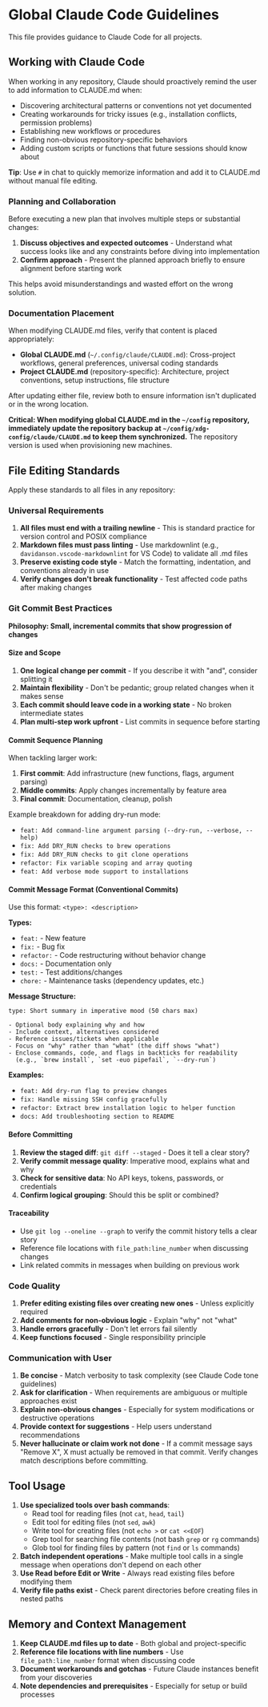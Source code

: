 # Global Claude Code Guidelines

This file provides guidance to Claude Code for all projects.

## Working with Claude Code

When working in any repository, Claude should proactively remind the user to add information to CLAUDE.md when:

- Discovering architectural patterns or conventions not yet documented
- Creating workarounds for tricky issues (e.g., installation conflicts, permission problems)
- Establishing new workflows or procedures
- Finding non-obvious repository-specific behaviors
- Adding custom scripts or functions that future sessions should know about

**Tip**: Use `#` in chat to quickly memorize information and add it to CLAUDE.md without manual file editing.

### Planning and Collaboration

Before executing a new plan that involves multiple steps or substantial changes:

1. **Discuss objectives and expected outcomes** - Understand what success looks like and any constraints before diving into implementation
2. **Confirm approach** - Present the planned approach briefly to ensure alignment before starting work

This helps avoid misunderstandings and wasted effort on the wrong solution.

### Documentation Placement

When modifying CLAUDE.md files, verify that content is placed appropriately:

- **Global CLAUDE.md** (`~/.config/claude/CLAUDE.md`): Cross-project workflows, general preferences, universal coding standards
- **Project CLAUDE.md** (repository-specific): Architecture, project conventions, setup instructions, file structure

After updating either file, review both to ensure information isn't duplicated or in the wrong location.

**Critical: When modifying global CLAUDE.md in the `~/config` repository, immediately update the repository backup at `~/config/xdg-config/claude/CLAUDE.md` to keep them synchronized.** The repository version is used when provisioning new machines.

## File Editing Standards

Apply these standards to all files in any repository:

### Universal Requirements

1. **All files must end with a trailing newline** - This is standard practice for version control and POSIX compliance
2. **Markdown files must pass linting** - Use markdownlint (e.g., `davidanson.vscode-markdownlint` for VS Code) to validate all .md files
3. **Preserve existing code style** - Match the formatting, indentation, and conventions already in use
4. **Verify changes don't break functionality** - Test affected code paths after making changes

### Git Commit Best Practices

**Philosophy: Small, incremental commits that show progression of changes**

#### Size and Scope
1. **One logical change per commit** - If you describe it with "and", consider splitting it
2. **Maintain flexibility** - Don't be pedantic; group related changes when it makes sense
3. **Each commit should leave code in a working state** - No broken intermediate states
4. **Plan multi-step work upfront** - List commits in sequence before starting

#### Commit Sequence Planning
When tackling larger work:
1. **First commit**: Add infrastructure (new functions, flags, argument parsing)
2. **Middle commits**: Apply changes incrementally by feature area
3. **Final commit**: Documentation, cleanup, polish

Example breakdown for adding dry-run mode:
- `feat: Add command-line argument parsing (--dry-run, --verbose, --help)`
- `fix: Add DRY_RUN checks to brew operations`
- `fix: Add DRY_RUN checks to git clone operations`
- `refactor: Fix variable scoping and array quoting`
- `feat: Add verbose mode support to installations`

#### Commit Message Format (Conventional Commits)
Use this format: `<type>: <description>`

**Types:**
- `feat:` - New feature
- `fix:` - Bug fix
- `refactor:` - Code restructuring without behavior change
- `docs:` - Documentation only
- `test:` - Test additions/changes
- `chore:` - Maintenance tasks (dependency updates, etc.)

**Message Structure:**
```
type: Short summary in imperative mood (50 chars max)

- Optional body explaining why and how
- Include context, alternatives considered
- Reference issues/tickets when applicable
- Focus on "why" rather than "what" (the diff shows "what")
- Enclose commands, code, and flags in backticks for readability
  (e.g., `brew install`, `set -euo pipefail`, `--dry-run`)
```

**Examples:**
- `feat: Add dry-run flag to preview changes`
- `fix: Handle missing SSH config gracefully`
- `refactor: Extract brew installation logic to helper function`
- `docs: Add troubleshooting section to README`

#### Before Committing
1. **Review the staged diff**: `git diff --staged` - Does it tell a clear story?
2. **Verify commit message quality**: Imperative mood, explains what and why
3. **Check for sensitive data**: No API keys, tokens, passwords, or credentials
4. **Confirm logical grouping**: Should this be split or combined?

#### Traceability
- Use `git log --oneline --graph` to verify the commit history tells a clear story
- Reference file locations with `file_path:line_number` when discussing changes
- Link related commits in messages when building on previous work

### Code Quality

1. **Prefer editing existing files over creating new ones** - Unless explicitly required
2. **Add comments for non-obvious logic** - Explain "why" not "what"
3. **Handle errors gracefully** - Don't let errors fail silently
4. **Keep functions focused** - Single responsibility principle

### Communication with User

1. **Be concise** - Match verbosity to task complexity (see Claude Code tone guidelines)
2. **Ask for clarification** - When requirements are ambiguous or multiple approaches exist
3. **Explain non-obvious changes** - Especially for system modifications or destructive operations
4. **Provide context for suggestions** - Help users understand recommendations
5. **Never hallucinate or claim work not done** - If a commit message says "Remove X", X must actually be removed in that commit. Verify changes match descriptions before committing.

## Tool Usage

1. **Use specialized tools over bash commands**:
   - Read tool for reading files (not `cat`, `head`, `tail`)
   - Edit tool for editing files (not `sed`, `awk`)
   - Write tool for creating files (not `echo >` or `cat <<EOF`)
   - Grep tool for searching file contents (not bash `grep` or `rg` commands)
   - Glob tool for finding files by pattern (not `find` or `ls` commands)
2. **Batch independent operations** - Make multiple tool calls in a single message when operations don't depend on each other
3. **Use Read before Edit or Write** - Always read existing files before modifying them
4. **Verify file paths exist** - Check parent directories before creating files in nested paths

## Memory and Context Management

1. **Keep CLAUDE.md files up to date** - Both global and project-specific
2. **Reference file locations with line numbers** - Use `file_path:line_number` format when discussing code
3. **Document workarounds and gotchas** - Future Claude instances benefit from your discoveries
4. **Note dependencies and prerequisites** - Especially for setup or build processes
